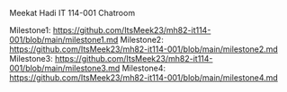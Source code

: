 Meekat Hadi 
IT 114-001
Chatroom

Milestone1: https://github.com/ItsMeek23/mh82-it114-001/blob/main/milestone1.md
Milestone2: https://github.com/ItsMeek23/mh82-it114-001/blob/main/milestone2.md
Milestone3: https://github.com/ItsMeek23/mh82-it114-001/blob/main/milestone3.md
Milestone4: https://github.com/ItsMeek23/mh82-it114-001/blob/main/milestone4.md
